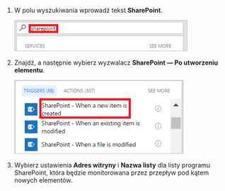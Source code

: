 1. W polu wyszukiwania wprowadź tekst **SharePoint**.
   
    ![wyszukiwanie wyzwalaczy programu sharepoint](media/modern-approvals/search-for-sharepoint.png)
2. Znajdź, a następnie wybierz wyzwalacz **SharePoint — Po utworzeniu elementu**.
   
    ![wybieranie wyzwalacza programu sharepoint](media/modern-approvals/select-sharepoint-new-item.png)
3. Wybierz ustawienia **Adres witryny** i **Nazwa listy** dla listy programu SharePoint, która będzie monitorowana przez przepływ pod kątem nowych elementów.

